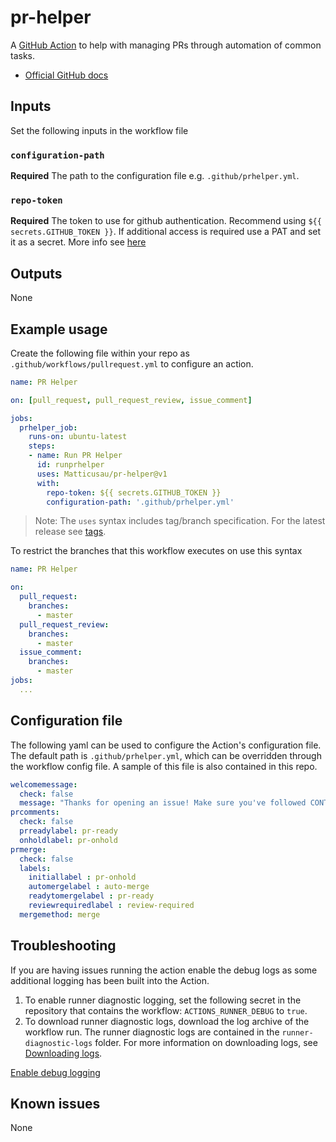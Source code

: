 # pr-helper

A [GitHub Action](https://github.com/features/actions) to help with managing PRs through automation of common tasks.

- [Official GitHub docs](https://help.github.com/en/actions)

## Inputs

Set the following inputs in the workflow file

### `configuration-path`

**Required** The path to the configuration file e.g. `.github/prhelper.yml`.

### `repo-token`

**Required** The token to use for github authentication. Recommend using `${{ secrets.GITHUB_TOKEN }}`. If additional access is required use a PAT and set it as a secret. More info see [here](https://help.github.com/en/actions/configuring-and-managing-workflows/authenticating-with-the-github_token)

## Outputs

None

## Example usage

Create the following file within your repo as `.github/workflows/pullrequest.yml` to configure an action.

```yml
name: PR Helper

on: [pull_request, pull_request_review, issue_comment]

jobs:
  prhelper_job:
    runs-on: ubuntu-latest
    steps:
    - name: Run PR Helper
      id: runprhelper
      uses: Matticusau/pr-helper@v1
      with:
        repo-token: ${{ secrets.GITHUB_TOKEN }}
        configuration-path: '.github/prhelper.yml'
```

> Note: The `uses` syntax includes tag/branch specification. For the latest release see [tags](https://github.com/Matticusau/pr-helper/tags).

To restrict the branches that this workflow executes on use this syntax

```yml
name: PR Helper

on:
  pull_request:
    branches:
      - master
  pull_request_review:
    branches:
      - master
  issue_comment:
    branches:
      - master
jobs:
  ...
```

## Configuration file

The following yaml can be used to configure the Action's configuration file. The default path is `.github/prhelper.yml`, which can be overridden through the workflow config file. A sample of this file is also contained in this repo.

```yml
welcomemessage:
  check: false
  message: "Thanks for opening an issue! Make sure you've followed CONTRIBUTING.md.\n\nWhen you are ready mark the PR ready by commenting `#pr-ready`. If you still have work to do comment with `pr-onhold`."
prcomments:
  check: false
  prreadylabel: pr-ready
  onholdlabel: pr-onhold
prmerge:
  check: false
  labels:
    initiallabel : pr-onhold
    automergelabel : auto-merge
    readytomergelabel : pr-ready
    reviewrequiredlabel : review-required
  mergemethod: merge
```

## Troubleshooting

If you are having issues running the action enable the debug logs as some additional logging has been built into the Action.

1. To enable runner diagnostic logging, set the following secret in the repository that contains the workflow: `ACTIONS_RUNNER_DEBUG` to `true`.
1. To download runner diagnostic logs, download the log archive of the workflow run. The runner diagnostic logs are contained in the `runner-diagnostic-logs` folder. For more information on downloading logs, see [Downloading logs](https://help.github.com/en/actions/configuring-and-managing-workflows/managing-a-workflow-run#downloading-logs).

[Enable debug logging](https://help.github.com/en/actions/configuring-and-managing-workflows/managing-a-workflow-run#enabling-debug-logging)

## Known issues

None
